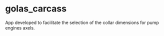 # golas_carcass
App developed to facilitate the selection of the collar dimensions for pump engines axels.
